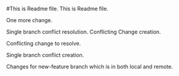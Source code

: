 #This is Readme file.
This is Readme file.

One more change.


Single branch conflict resolution.
Conflicting Change creation.


Conflicting change to resolve.


Single branch conflict creation.

Changes for new-feature branch which is in both local and remote.
